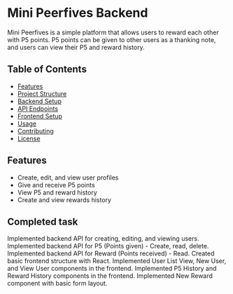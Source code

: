# Mini Peerfives Backend

Mini Peerfives is a simple platform that allows users to reward each other with P5 points. P5 points can be given to other users as a thanking note, and users can view their P5 and reward history.

## Table of Contents
- [Features](#features)
- [Project Structure](#project-structure)
- [Backend Setup](#backend-setup)
- [API Endpoints](#api-endpoints)
- [Frontend Setup](#frontend-setup)
- [Usage](#usage)
- [Contributing](#contributing)
- [License](#license)

## Features
- Create, edit, and view user profiles
- Give and receive P5 points
- View P5 and reward history
- Create and view rewards history

## Completed task
Implemented backend API for creating, editing, and viewing users.
Implemented backend API for P5 (Points given) - Create, read, delete.
Implemented backend API for Reward (Points received) - Read.
Created basic frontend structure with React.
Implemented User List View, New User, and View User components in the frontend.
Implemented P5 History and Reward History components in the frontend.
Implemented New Reward component with basic form layout.
